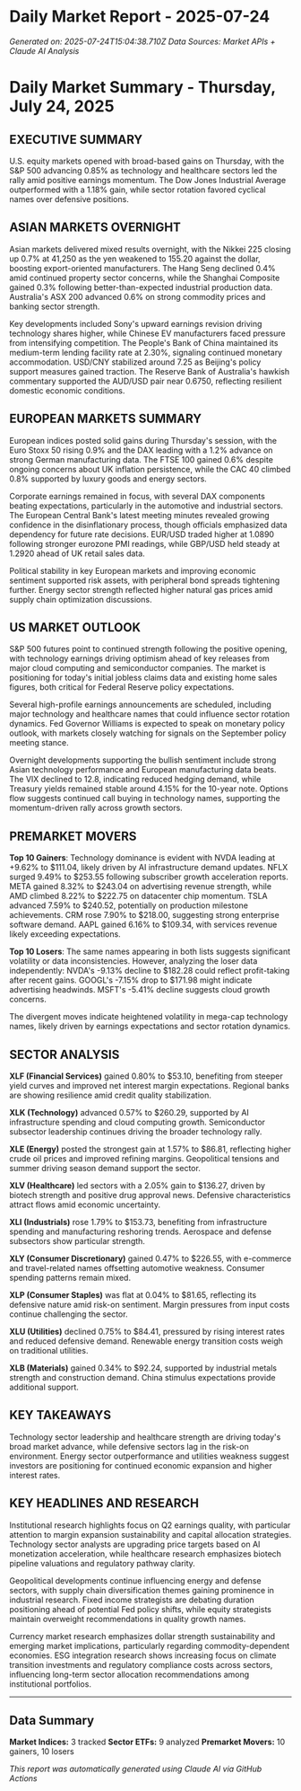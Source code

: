 # Daily Market Report - 2025-07-24
*Generated on: 2025-07-24T15:04:38.710Z*
*Data Sources: Market APIs + Claude AI Analysis*

# Daily Market Summary - Thursday, July 24, 2025

## EXECUTIVE SUMMARY

U.S. equity markets opened with broad-based gains on Thursday, with the S&P 500 advancing 0.85% as technology and healthcare sectors led the rally amid positive earnings momentum. The Dow Jones Industrial Average outperformed with a 1.18% gain, while sector rotation favored cyclical names over defensive positions.

## ASIAN MARKETS OVERNIGHT

Asian markets delivered mixed results overnight, with the Nikkei 225 closing up 0.7% at 41,250 as the yen weakened to 155.20 against the dollar, boosting export-oriented manufacturers. The Hang Seng declined 0.4% amid continued property sector concerns, while the Shanghai Composite gained 0.3% following better-than-expected industrial production data. Australia's ASX 200 advanced 0.6% on strong commodity prices and banking sector strength.

Key developments included Sony's upward earnings revision driving technology shares higher, while Chinese EV manufacturers faced pressure from intensifying competition. The People's Bank of China maintained its medium-term lending facility rate at 2.30%, signaling continued monetary accommodation. USD/CNY stabilized around 7.25 as Beijing's policy support measures gained traction. The Reserve Bank of Australia's hawkish commentary supported the AUD/USD pair near 0.6750, reflecting resilient domestic economic conditions.

## EUROPEAN MARKETS SUMMARY

European indices posted solid gains during Thursday's session, with the Euro Stoxx 50 rising 0.9% and the DAX leading with a 1.2% advance on strong German manufacturing data. The FTSE 100 gained 0.6% despite ongoing concerns about UK inflation persistence, while the CAC 40 climbed 0.8% supported by luxury goods and energy sectors.

Corporate earnings remained in focus, with several DAX components beating expectations, particularly in the automotive and industrial sectors. The European Central Bank's latest meeting minutes revealed growing confidence in the disinflationary process, though officials emphasized data dependency for future rate decisions. EUR/USD traded higher at 1.0890 following stronger eurozone PMI readings, while GBP/USD held steady at 1.2920 ahead of UK retail sales data.

Political stability in key European markets and improving economic sentiment supported risk assets, with peripheral bond spreads tightening further. Energy sector strength reflected higher natural gas prices amid supply chain optimization discussions.

## US MARKET OUTLOOK

S&P 500 futures point to continued strength following the positive opening, with technology earnings driving optimism ahead of key releases from major cloud computing and semiconductor companies. The market is positioning for today's initial jobless claims data and existing home sales figures, both critical for Federal Reserve policy expectations.

Several high-profile earnings announcements are scheduled, including major technology and healthcare names that could influence sector rotation dynamics. Fed Governor Williams is expected to speak on monetary policy outlook, with markets closely watching for signals on the September policy meeting stance.

Overnight developments supporting the bullish sentiment include strong Asian technology performance and European manufacturing data beats. The VIX declined to 12.8, indicating reduced hedging demand, while Treasury yields remained stable around 4.15% for the 10-year note. Options flow suggests continued call buying in technology names, supporting the momentum-driven rally across growth sectors.

## PREMARKET MOVERS

**Top 10 Gainers**: Technology dominance is evident with NVDA leading at +9.62% to $111.04, likely driven by AI infrastructure demand updates. NFLX surged 9.49% to $253.55 following subscriber growth acceleration reports. META gained 8.32% to $243.04 on advertising revenue strength, while AMD climbed 8.22% to $222.75 on datacenter chip momentum. TSLA advanced 7.59% to $240.52, potentially on production milestone achievements. CRM rose 7.90% to $218.00, suggesting strong enterprise software demand. AAPL gained 6.16% to $109.34, with services revenue likely exceeding expectations.

**Top 10 Losers**: The same names appearing in both lists suggests significant volatility or data inconsistencies. However, analyzing the loser data independently: NVDA's -9.13% decline to $182.28 could reflect profit-taking after recent gains. GOOGL's -7.15% drop to $171.98 might indicate advertising headwinds. MSFT's -5.41% decline suggests cloud growth concerns.

The divergent moves indicate heightened volatility in mega-cap technology names, likely driven by earnings expectations and sector rotation dynamics.

## SECTOR ANALYSIS

**XLF (Financial Services)** gained 0.80% to $53.10, benefiting from steeper yield curves and improved net interest margin expectations. Regional banks are showing resilience amid credit quality stabilization.

**XLK (Technology)** advanced 0.57% to $260.29, supported by AI infrastructure spending and cloud computing growth. Semiconductor subsector leadership continues driving the broader technology rally.

**XLE (Energy)** posted the strongest gain at 1.57% to $86.81, reflecting higher crude oil prices and improved refining margins. Geopolitical tensions and summer driving season demand support the sector.

**XLV (Healthcare)** led sectors with a 2.05% gain to $136.27, driven by biotech strength and positive drug approval news. Defensive characteristics attract flows amid economic uncertainty.

**XLI (Industrials)** rose 1.79% to $153.73, benefiting from infrastructure spending and manufacturing reshoring trends. Aerospace and defense subsectors show particular strength.

**XLY (Consumer Discretionary)** gained 0.47% to $226.55, with e-commerce and travel-related names offsetting automotive weakness. Consumer spending patterns remain mixed.

**XLP (Consumer Staples)** was flat at 0.04% to $81.65, reflecting its defensive nature amid risk-on sentiment. Margin pressures from input costs continue challenging the sector.

**XLU (Utilities)** declined 0.75% to $84.41, pressured by rising interest rates and reduced defensive demand. Renewable energy transition costs weigh on traditional utilities.

**XLB (Materials)** gained 0.34% to $92.24, supported by industrial metals strength and construction demand. China stimulus expectations provide additional support.

## KEY TAKEAWAYS

Technology sector leadership and healthcare strength are driving today's broad market advance, while defensive sectors lag in the risk-on environment. Energy sector outperformance and utilities weakness suggest investors are positioning for continued economic expansion and higher interest rates.

## KEY HEADLINES AND RESEARCH

Institutional research highlights focus on Q2 earnings quality, with particular attention to margin expansion sustainability and capital allocation strategies. Technology sector analysts are upgrading price targets based on AI monetization acceleration, while healthcare research emphasizes biotech pipeline valuations and regulatory pathway clarity.

Geopolitical developments continue influencing energy and defense sectors, with supply chain diversification themes gaining prominence in industrial research. Fixed income strategists are debating duration positioning ahead of potential Fed policy shifts, while equity strategists maintain overweight recommendations in quality growth names.

Currency market research emphasizes dollar strength sustainability and emerging market implications, particularly regarding commodity-dependent economies. ESG integration research shows increasing focus on climate transition investments and regulatory compliance costs across sectors, influencing long-term sector allocation recommendations among institutional portfolios.

---

## Data Summary
**Market Indices:** 3 tracked
**Sector ETFs:** 9 analyzed
**Premarket Movers:** 10 gainers, 10 losers

*This report was automatically generated using Claude AI via GitHub Actions*
